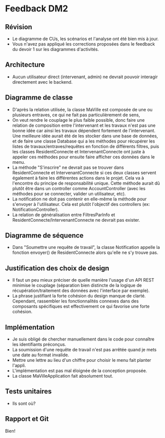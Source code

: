 # Feedback DM2

## Révision

- Le diagramme de CUs, les scénarios et l'analyse ont été bien mis à jour.
- Vous n'avez pas appliqué les corrections proposées dans le feedback du devoir 1 sur les diagrammes d'activités.   

## Architecture

- Aucun utilisateur direct (intervenant, admin) ne devrait pouvoir interagir directement avec le backend. 


## Diagramme de classe

- D'après la relation utilisée, la classe MaVille est composée de une ou plusieurs entraves, ce qui ne fait pas
particulièrement de sens, 
- On veut rendre le couplage le plus faible possible, donc faire une relation de composition entre l'intervenant et les travaux
n'est pas une bonne idée car ainsi les travaux dépendent fortement de l'intervenant. Une meilleure idée aurait été de les
stocker dans une base de données, et de faire une classe Database qui a les méthodes pour récupérer les listes de travaux/entraves/requêtes
en fonction de différents filtres, puis les classes ResidentConnecte et IntervenantConnecte ont juste à appeler ces méthodes pour 
ensuite faire afficher ces données dans le menu. 
- La méthode "S'inscrire" ne devrait pas se trouver dans ResidentConnecte et IntervenantConnecte si ces deux classes
servent également à faire les différentes actions dans le projet. Cela va à l'encontre du principe de responsabilité unique.
Cette méthode aurait dû plutôt être dans un controller comme AccountController (avec les méthodes pour se connecter, valider un utilisateur, etc).
- La notification ne doit pas contenir en elle-même la méthode pour s'envoyer à l'utilisateur. Cela est plutôt l'objectif des
controllers (ex: NotificationController).
- La relation de généralisation entre FiltresParInfo et ResidentConnecte/IntervenantConnecte ne devrait pas exister.

## Diagramme de séquence

- Dans "Soumettre une requête de travail", la classe Notification appelle la fonction envoyer() de ResidentConnecte
alors qu'elle ne s'y trouve pas.

## Justification des choix de design

- Il faut un peu mieux préciser de quelle manière l'usage d'un API REST minimise le couplage (séparation bien distincte de la logique
de récupération/traitement des données avec l'interface par exemple).
- La phrase justifiant la forte cohésion du design manque de clarté. Cependant, rassembler les fonctionnalités connexes dans des
composants spécifiques est effectivement ce qui favorise une forte cohésion. 

## Implémentation

- Je suis obligé de chercher manuellement dans le code pour connaître les identifiants préconçus.
- La soumission d'une requête de travail n'est pas arrêtée quand je mets une date au format invalide.
- Mettre une lettre au lieu d'un chiffre pour choisir le menu fait planter l'appli.
- L'implémentation est pas mal éloignée de la conception proposée.
- La classe MaVilleApplication fait absolument tout.

## Tests unitaires

- Ils sont où?

## Rapport et Git

Bien!